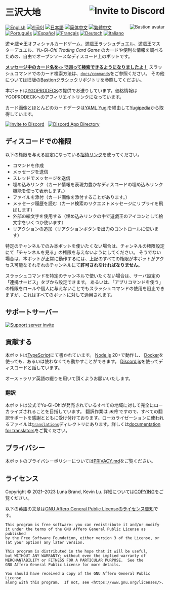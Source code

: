 # 三沢大地 [<img src="https://img.shields.io/badge/invite%20to-discord-brightgreen?style=for-the-badge" alt="Invite to Discord" align="right" />](https://discord.com/api/oauth2/authorize?client_id=383854640694820865&permissions=274878285888&scope=bot%20applications.commands)

<!-- Unfortunately, GitHub Markdown sanitizes style attributes, so we will have to use a deprecated HTML attribute. -->
[<img src="https://cdn.discordapp.com/avatars/383854640694820865/fab10204c193d0bc3d48169d11245a1a.png" alt="Bastion avatar" align="right" />](https://yugipedia.com/wiki/Bastion_Misawa)

[![English](https://img.shields.io/badge/English-blue)](/README.md)
[![한국어](https://img.shields.io/badge/한국어-grey)](/translations/README.ko.md "WIP")
[![日本語](https://img.shields.io/badge/日本語-violet)](/translations/README.ja.md "current language")
[![简体中文](https://img.shields.io/badge/简体中文-grey)](/translations/README.zh-CN.md "WIP")
[![繁體中文](https://img.shields.io/badge/繁體中文-grey)](/translations/README.zh-TW.md "WIP")
[![Português](https://img.shields.io/badge/Português-grey)](/translations/README.pt.md  "WIP")
[![Español](https://img.shields.io/badge/Español-grey)](/translations/README.es.md "WIP")
[![Français](https://img.shields.io/badge/Français-grey)](/translations/README.fr.md "WIP")
[![Deutsch](https://img.shields.io/badge/Deutsch-grey)](/translations/README.de.md "WIP")
[![Italiano](https://img.shields.io/badge/Italiano-grey)](/translations/README.it.md "WIP")

<!-- A free and open-source Discord bot for looking up cards and other useful information about the Yu-Gi-Oh! Trading Card Game, Official Card Game, Rush Duel, and Master Duel video game. -->
遊☆戯☆王オフィシャルカードゲーム、遊戯王ラッシュデュエル、遊戯王マスターデュエル、_Yu-Gi-Oh! Trading Card Game_ のカードや便利な情報を調べるための、自由でオープンソースなディスコード上のボットです。

<!-- **[Get started with searching for cards using `<>` in your messages!](/docs/card-search.md)**
For Slash Command documentation, look in [`docs/commands`](/docs/commands).
For everything else, please refer to the old [Bastion Classic](https://github.com/AlphaKretin/bastion-bot) repository. -->
**[メッセージ中のカード名を`<>` で囲って検索できるようになりましたよ！](/docs/card-search.md)**
スラッシュコマンドでのカード検索方法は、[`docs/commands`](/docs/commands)をご参照ください。
その他については旧版の[Bastionクラシック](https://github.com/AlphaKretin/bastion-bot)リポジトリを参照してください。

<!-- Thanks to [YGOPRODECK](https://ygoprodeck.com/) for sponsoring Bastion. Prices provided by Bastion are YGOPRODECK affiliate links.-->
本ボットは[YGOPRODECK](https://ygoprodeck.com/)の提供でお送りしています。価格情報はYGOPRODECKへのアフィリエイトリンクになっています。

<!-- Card images and most card data are sourced from [Yugipedia](https://yugipedia.com/) via [YAML Yugi](https://github.com/DawnbrandBots/yaml-yugi). -->
カード画像とほとんどのカードデータは[YAML Yugi](https://github.com/DawnbrandBots/yaml-yugi)を経由して[Yugipedia](https://yugipedia.com/)から取得しています。



[<img src="https://img.shields.io/badge/invite%20to-discord-brightgreen?style=for-the-badge" alt="Invite to Discord" />](https://discord.com/api/oauth2/authorize?client_id=383854640694820865&permissions=274878285888&scope=bot%20applications.commands)
&nbsp;
[<img src="https://img.shields.io/badge/App%20Directory-darkgreen?style=for-the-badge" alt="Discord App Directory" />](https://discord.com/application-directory/383854640694820865)


<!--## Discord permissions-->
## ディスコードでの権限

<!--Please make sure you use an [invite link](https://discord.com/api/oauth2/authorize?client_id=383854640694820865&permissions=274878285888&scope=bot%20applications.commands)
that automatically grants the following permissions.-->
以下の権限を与える設定になっている[招待リンク](https://discord.com/api/oauth2/authorize?client_id=383854640694820865&permissions=274878285888&scope=bot%20applications.commands)を使ってください。



<!-- - Create commands in a server-->
<!-- 'Create commands' permission is asked when you select which server to add Bastion along with 'Add a bot to a server' permission. Others are asked later when you authorize them for a certain server you selected.-->
- コマンドを作成
- メッセージを送信<!-- - Send Messages-->
- スレッドでメッセージを送信<!-- - Send Messages in Threads-->
- 埋め込みリンク（カード情報を表現力豊かなディスコードの埋め込みリンク機能を使って表示します。）<!-- - Embed Links: Bastion displays card information in a Discord rich embed.-->
- ファイルを添付（カード画像を添付することがあります。）<!-- - Attach Files: Bastion attaches card images for trivia.-->
- メッセージ履歴を読む（カード検索のリクエストメッセージにリプライを飛ばします）<!-- - Read Message History: Bastion replies to messages that request card search.-->
- 外部の絵文字を使用する（埋め込みリンクの中で遊戯王のアイコンとして絵文字をいくつか使います）<!-- - Use External Emojis: Bastion uses certain emojis for Yu-Gi-Oh icons in its embeds.-->
- リアクションの追加（リアクションボタンを出力のコントロールに使います）<!-- - Add Reactions: Bastion uses "reaction buttons" for advanced control of outputs.-->

<!-- If you do not want Bastion to be used in a channel, deny it the View Channel permission.
Otherwise, all of the above permissions **must** be granted to Bastion in each channel it is
available in for it to work correctly.-->
特定のチャンネルでのみ本ボットを使いたくない場合は、チャンネルの権限設定にて「チャンネルを見る」の権限を与えないようにしてください。
そうでない場合は、本ボットが正常に動作するには、上記のすべての権限が本ボットがアクセス可能なそれぞれのチャンネルにて**許可されなければなりません**。


<!-- If you do not want Slash Commands to be used in a channel, this can be managed per command in the Integrations tab of
your server settings. Alternatively, you can blanket deny the Use Application Commands permission for the individuals
or roles in question, but this will apply to all bots.-->
スラッシュコマンドを特定のチャンネルで使いたくない場合は、サーバ設定の「連携サービス」タブから設定できます。
あるいは、「アプリコマンドを使う」の権限をロールや個人に与えないことでもスラッシュコマンドの使用を阻止できますが、これはすべてのボットに対して適用されます。

<!-- ## Support server-->
## サポートサーバー

[![Support server invite](https://discordapp.com/api/guilds/381294999729340417/widget.png?style=banner3)](https://discord.gg/4aFuPyuE96)

<!--## Contributing-->
## 貢献する

<!--Bastion is written in [TypeScript](https://www.typescriptlang.org/).
It targets [Node.js](https://nodejs.org/) 20+ and
can be run with or without [Docker](https://docs.docker.com/get-docker/).
It uses [Discord.js](https://discord.js.org/) to talk to Discord.-->
本ボットは[TypeScript](https://www.typescriptlang.org/)にて書かれています。
[Node.js](https://nodejs.org/) 20+で動作し、
[Docker](https://docs.docker.com/get-docker/)を使っても、あるいは使わなくても動かすことができます。
[Discord.js](https://discord.js.org/)を使ってディスコードと話しています。

<!--Please use Australian English spellings.-->
オーストラリア英語の綴りを用いて頂くようお願いいたします。

<!--### Translations-->
### 翻訳

<!-- Bastion intends to be fully localised to all regions with official Yu-Gi-Oh! releases.
Translation work is _incomplete_ and we appreciate any translator help. The localisation
files are in the [`translations`](/translations) directory; for more information,
please see the [documentation for translators](/docs/translations.md).-->
本ボットは公式でYu-Gi-Oh!が発売されているすべての地域に対して完全にローカライズされることを目指しています。
翻訳作業は _未完_ ですので、すべての翻訳サポートを感謝とともに受け付けております。ローカライゼーションに使われるファイルは[`translations`](/translations)ディレクトリにあります。詳しくは[documentation for translators](/docs/translations.md)をご覧ください。

<!-- ## Privacy -->
## プライバシー

<!-- See [PRIVACY.md](https://github.com/DawnbrandBots/bastion-bot/blob/master/PRIVACY.md) for Bastion's Privacy Policy.-->
本ボットのプライバシーポリシーについては[PRIVACY.md](https://github.com/DawnbrandBots/bastion-bot/blob/master/PRIVACY.md)をご覧ください。


<!--## Licence-->
## ライセンス

Copyright © 2021–2023 Luna Brand, Kevin Lu.
詳細については[COPYING](https://github.com/DawnbrandBots/bastion-bot/blob/master/COPYING)をご覧ください。

<!-- Inserted below to explain-->
<!-- The English paragraphs below is a [license notice of GNU Affero General Public License](https://www.gnu.org/licenses/gpl-howto.en.html#license-notices).-->
以下の英語の文章は[GNU Affero General Public Licenseのライセンス告知](https://www.gnu.org/licenses/gpl-howto.ja.html#license-notices)です。

```
This program is free software: you can redistribute it and/or modify
it under the terms of the GNU Affero General Public License as published
by the Free Software Foundation, either version 3 of the License, or
(at your option) any later version.

This program is distributed in the hope that it will be useful,
but WITHOUT ANY WARRANTY; without even the implied warranty of
MERCHANTABILITY or FITNESS FOR A PARTICULAR PURPOSE.  See the
GNU Affero General Public License for more details.

You should have received a copy of the GNU Affero General Public License
along with this program.  If not, see <https://www.gnu.org/licenses/>.
```
